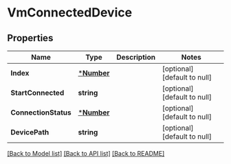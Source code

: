 # VmConnectedDevice

## Properties
Name | Type | Description | Notes
------------ | ------------- | ------------- | -------------
**Index** | [***Number**](Number.md) |  | [optional] [default to null]
**StartConnected** | **string** |  | [optional] [default to null]
**ConnectionStatus** | [***Number**](Number.md) |  | [optional] [default to null]
**DevicePath** | **string** |  | [optional] [default to null]

[[Back to Model list]](../README.md#documentation-for-models) [[Back to API list]](../README.md#documentation-for-api-endpoints) [[Back to README]](../README.md)


